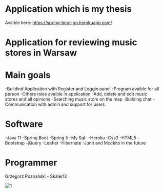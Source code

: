 # Application which is my thesis
Avaible here: https://spring-boot-gp.herokuapp.com/
# Application for reviewing music stores in Warsaw

# Main goals 
-Buildind Application with Register and Loggin panel 
-Program avaible for all person
-Others roles avaible in application
-Add, delete and edit music stores and all opinions
-Searching music store on the map 
-Building chat 
-Communication with admin and support for users. 

# Software 
-Java 11
-Spring Boot
-Spring 5
-My Sql-
-Heroku
-Css3
-HTML5
-Bootstrap
-jQuery
-Leaflet
-Hibernate
-Junit and Mockito in the future

# Programmer
Grzegorz Poznański - Skaler12

![1](https://user-images.githubusercontent.com/57706581/84178344-8612b780-aa84-11ea-83ba-ccd225be5ccd.PNG)

